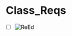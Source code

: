# Class_Reqs
- [ ] ![ReEd](https://docs.google.com/document/d/1-_dCrdQAShw1eHxAJvTA1ClS03o5Zj4qekpMVFkEbGI)
